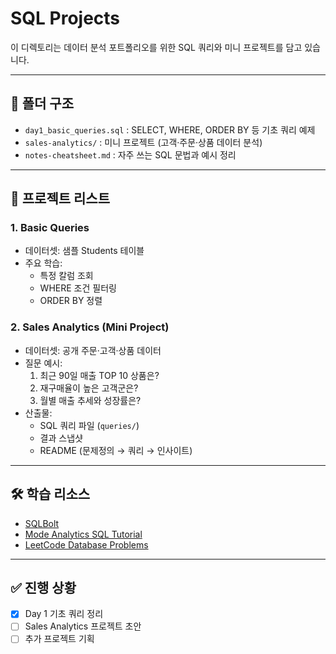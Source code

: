 # SQL Projects

이 디렉토리는 데이터 분석 포트폴리오를 위한 SQL 쿼리와 미니 프로젝트를 담고 있습니다.

---

## 📂 폴더 구조
- `day1_basic_queries.sql` : SELECT, WHERE, ORDER BY 등 기초 쿼리 예제
- `sales-analytics/` : 미니 프로젝트 (고객·주문·상품 데이터 분석)
- `notes-cheatsheet.md` : 자주 쓰는 SQL 문법과 예시 정리

---

## 🧾 프로젝트 리스트

### 1. Basic Queries
- 데이터셋: 샘플 Students 테이블
- 주요 학습:
  - 특정 칼럼 조회
  - WHERE 조건 필터링
  - ORDER BY 정렬

### 2. Sales Analytics (Mini Project)
- 데이터셋: 공개 주문·고객·상품 데이터
- 질문 예시:
  1. 최근 90일 매출 TOP 10 상품은?
  2. 재구매율이 높은 고객군은?
  3. 월별 매출 추세와 성장률은?
- 산출물:
  - SQL 쿼리 파일 (`queries/`)
  - 결과 스냅샷
  - README (문제정의 → 쿼리 → 인사이트)

---

## 🛠️ 학습 리소스
- [SQLBolt](https://sqlbolt.com/)
- [Mode Analytics SQL Tutorial](https://mode.com/sql-tutorial/)
- [LeetCode Database Problems](https://leetcode.com/problemset/database/)

---

## ✅ 진행 상황
- [x] Day 1 기초 쿼리 정리
- [ ] Sales Analytics 프로젝트 초안
- [ ] 추가 프로젝트 기획

